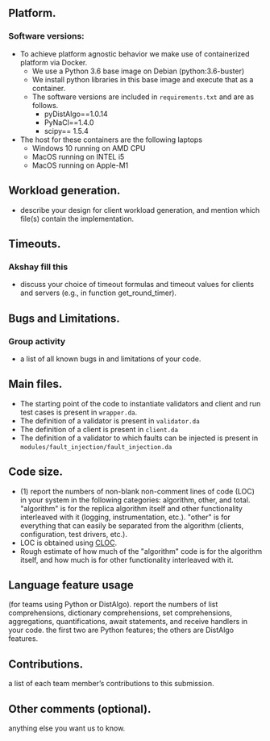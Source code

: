 ## Platform. 

### Software versions:
- To achieve platform agnostic behavior we make use of containerized platform via Docker.
    - We use a Python 3.6 base image on Debian (python:3.6-buster)
    - We install python libraries in this base image and execute that as a container.
    - The software versions are included in `requirements.txt` and are as follows.
        - pyDistAlgo==1.0.14
        - PyNaCl==1.4.0
        - scipy== 1.5.4
- The host for these containers are the following laptops
    - Windows 10 running on AMD CPU
    - MacOS running on INTEL i5
    - MacOS running on Apple-M1

## Workload generation. 
- describe your design for client workload generation, and mention which file(s)
contain the implementation.

## Timeouts. 
### Akshay fill this
- discuss your choice of timeout formulas and timeout values for clients and servers (e.g., in
function get_round_timer).

## Bugs and Limitations.

### Group activity
 - a list of all known bugs in and limitations of your code.

## Main files.
- The starting point of the code to instantiate validators and client and run test cases is present in `wrapper.da`.
- The definition of a validator is present in `validator.da`
- The definition of a client is present in `client.da`
- The definition of a validator to which faults can be injected is present in `modules/fault_injection/fault_injection.da`

## Code size. 
- (1) report the numbers of non-blank non-comment lines of code (LOC) in your system in
the following categories: algorithm, other, and total. "algorithm" is for the replica algorithm itself and
other functionality interleaved with it (logging, instrumentation, etc.). "other" is for everything that
can easily be separated from the algorithm (clients, configuration, test drivers, etc.). 
- LOC is obtained using [CLOC](https://github.com/AlDanial/cloc). 
- Rough estimate of
how much of the "algorithm" code is for the algorithm itself, and how much is for other functionality
interleaved with it.

## Language feature usage
 (for teams using Python or DistAlgo). report the numbers of list
comprehensions, dictionary comprehensions, set comprehensions, aggregations, quantifications,
await statements, and receive handlers in your code. the first two are Python features; the others are
DistAlgo features.

## Contributions. 
a list of each team member’s contributions to this submission.

## Other comments (optional).
 anything else you want us to know.
